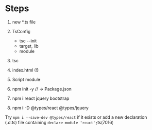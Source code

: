 
# Steps

1. new *.ts file
2. TsConfig 
    - tsc --init 
    - target, lib
    - module 
3. tsc
4. index.html (!)
5. Script module

6. npm init -y   // -> Package.json
7. npm i react jquery bootstrap

8. npm i -D @types/react @types/jquery

 Try `npm i --save-dev @types/react` if it exists or add a new declaration (.d.ts) file containing `declare module 'react';`ts(7016)